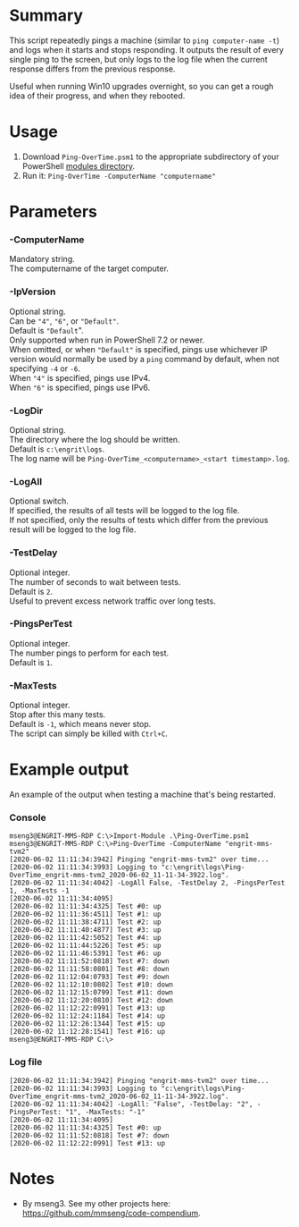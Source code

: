 # Summary

This script repeatedly pings a machine (similar to `ping computer-name -t`) and logs when it starts and stops responding. It outputs the result of every single ping to the screen, but only logs to the log file when the current response differs from the previous response.  

Useful when running Win10 upgrades overnight, so you can get a rough idea of their progress, and when they rebooted.  

# Usage
1. Download `Ping-OverTime.psm1` to the appropriate subdirectory of your PowerShell [modules directory](https://github.com/engrit-illinois/how-to-install-a-custom-powershell-module).
2. Run it: `Ping-OverTime -ComputerName "computername"`

# Parameters

### -ComputerName
Mandatory string.  
The computername of the target computer.

### -IpVersion
Optional string.  
Can be `"4"`, `"6"`, or `"Default"`.  
Default is `"Default`".  
Only supported when run in PowerShell 7.2 or newer.  
When omitted, or when `"Default"` is specified, pings use whichever IP version would normally be used by a `ping` command by default, when not specifying `-4` or `-6`.  
When `"4"` is specified, pings use IPv4.  
When `"6"` is specified, pings use IPv6.  

### -LogDir
Optional string.  
The directory where the log should be written.  
Default is `c:\engrit\logs`.  
The log name will be `Ping-OverTime_<computername>_<start timestamp>.log`.  

### -LogAll
Optional switch.  
If specified, the results of all tests will be logged to the log file.  
If not specified, only the results of tests which differ from the previous result will be logged to the log file.  

### -TestDelay
Optional integer.  
The number of seconds to wait between tests.  
Default is `2`.  
Useful to prevent excess network traffic over long tests.  

### -PingsPerTest
Optional integer.  
The number pings to perform for each test.  
Default is `1`.  

### -MaxTests
Optional integer.  
Stop after this many tests.  
Default is `-1`, which means never stop.  
The script can simply be killed with `Ctrl+C`.  

# Example output
An example of the output when testing a machine that's being restarted.

### Console

```
mseng3@ENGRIT-MMS-RDP C:\>Import-Module .\Ping-OverTime.psm1
mseng3@ENGRIT-MMS-RDP C:\>Ping-OverTime -ComputerName "engrit-mms-tvm2"
[2020-06-02 11:11:34:3942] Pinging "engrit-mms-tvm2" over time...
[2020-06-02 11:11:34:3993] Logging to "c:\engrit\logs\Ping-OverTime_engrit-mms-tvm2_2020-06-02_11-11-34-3922.log".
[2020-06-02 11:11:34:4042] -LogAll False, -TestDelay 2, -PingsPerTest 1, -MaxTests -1
[2020-06-02 11:11:34:4095]
[2020-06-02 11:11:34:4325] Test #0: up
[2020-06-02 11:11:36:4511] Test #1: up
[2020-06-02 11:11:38:4711] Test #2: up
[2020-06-02 11:11:40:4877] Test #3: up
[2020-06-02 11:11:42:5052] Test #4: up
[2020-06-02 11:11:44:5226] Test #5: up
[2020-06-02 11:11:46:5391] Test #6: up
[2020-06-02 11:11:52:0818] Test #7: down
[2020-06-02 11:11:58:0801] Test #8: down
[2020-06-02 11:12:04:0793] Test #9: down
[2020-06-02 11:12:10:0802] Test #10: down
[2020-06-02 11:12:15:0799] Test #11: down
[2020-06-02 11:12:20:0810] Test #12: down
[2020-06-02 11:12:22:0991] Test #13: up
[2020-06-02 11:12:24:1184] Test #14: up
[2020-06-02 11:12:26:1344] Test #15: up
[2020-06-02 11:12:28:1541] Test #16: up
mseng3@ENGRIT-MMS-RDP C:\>
```

### Log file

```
[2020-06-02 11:11:34:3942] Pinging "engrit-mms-tvm2" over time...
[2020-06-02 11:11:34:3993] Logging to "c:\engrit\logs\Ping-OverTime_engrit-mms-tvm2_2020-06-02_11-11-34-3922.log".
[2020-06-02 11:11:34:4042] -LogAll: "False", -TestDelay: "2", -PingsPerTest: "1", -MaxTests: "-1"
[2020-06-02 11:11:34:4095]  
[2020-06-02 11:11:34:4325] Test #0: up
[2020-06-02 11:11:52:0818] Test #7: down
[2020-06-02 11:12:22:0991] Test #13: up
```

# Notes
- By mseng3. See my other projects here: https://github.com/mmseng/code-compendium.
